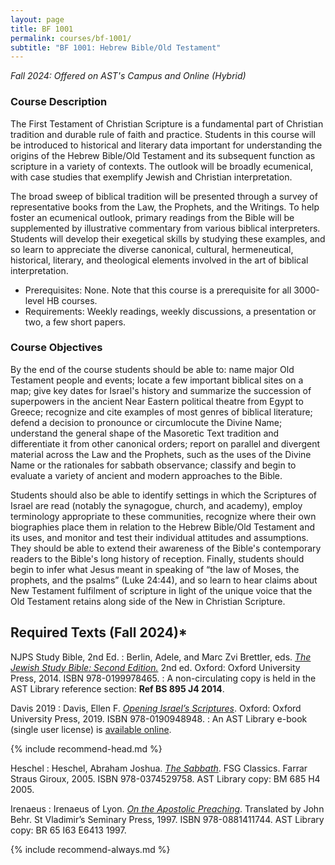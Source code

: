 ```yaml
---
layout: page
title: BF 1001
permalink: courses/bf-1001/
subtitle: "BF 1001: Hebrew Bible/Old Testament"
---
```


*Fall 2024: Offered on AST's Campus and Online (Hybrid)*

### Course Description

The First Testament of Christian Scripture is a fundamental part of
Christian tradition and durable rule of faith and practice. Students in
this course will be introduced to historical and literary data important
for understanding the origins of the Hebrew Bible/Old Testament and its
subsequent function as scripture in a variety of contexts. The outlook
will be broadly ecumenical, with case studies that exemplify Jewish and
Christian interpretation.

The broad sweep of biblical tradition will be presented through a survey
of representative books from the Law, the Prophets, and the Writings. To
help foster an ecumenical outlook, primary readings from the Bible will
be supplemented by illustrative commentary from various biblical
interpreters. Students will develop their exegetical skills by studying
these examples, and so learn to appreciate the diverse canonical,
cultural, hermeneutical, historical, literary, and theological elements
involved in the art of biblical interpretation.

- Prerequisites: None. Note that this course is a prerequisite for all 3000-level HB courses.
- Requirements: Weekly readings, weekly discussions, a presentation or two, a few short papers.
<!-- - [Download the latest syllabus (Fall 2023, v 4.0).](https://github.com/danieldriver/Syllabi/raw/master/BF/BF%201001-Driver%202023.pdf) -->

### Course Objectives

By the end of the course students should be able to:
	name major Old Testament people and events;
	locate a few important biblical sites on a map;
	give key dates for Israel's history and summarize the succession of superpowers in the ancient Near Eastern political theatre from Egypt to Greece;
	recognize and cite examples of most genres of biblical literature;
	defend a decision to pronounce or circumlocute the Divine Name;
	understand the general shape of the Masoretic Text tradition and differentiate it from other canonical orders;
	report on parallel and divergent material across the Law and the Prophets, such as the uses of the Divine Name or the rationales for sabbath observance;
	classify and begin to evaluate a variety of ancient and modern approaches to the Bible.

Students should also be able to identify settings in which the
Scriptures of Israel are read (notably the synagogue, church, and
academy), employ terminology appropriate to these communities, recognize
where their own biographies place them in relation to the Hebrew
Bible/Old Testament and its uses, and monitor and test their individual
attitudes and assumptions. They should be able to extend their awareness
of the Bible's contemporary readers to the Bible's long history of
reception. Finally, students should begin to infer what Jesus meant in
speaking of “the law of Moses, the prophets, and the psalms” (Luke
24:44), and so learn to hear claims about New Testament fulfilment of
scripture in light of the unique voice that the Old Testament retains
along side of the New in Christian Scripture.


## Required Texts (Fall 2024)*

NJPS Study Bible, 2nd Ed.
: Berlin, Adele, and Marc Zvi Brettler, eds. [*The Jewish Study Bible: Second Edition.*](https://amzn.to/3O5Paqr) 2nd ed. Oxford: Oxford University Press, 2014. ISBN 978-0199978465.
: A non-circulating copy is held in the AST Library reference section: **Ref BS 895 J4 2014**.

Davis 2019
: Davis, Ellen F. [*Opening Israel’s Scriptures*](https://amzn.to/3BOER2x). Oxford: Oxford University Press, 2019. ISBN 978-0190948948.
: An AST Library e-book (single user license) is [available online](https://ast.primo.exlibrisgroup.com/view/action/uresolver.do?operation=resolveService&package_service_id=949805670007188&institutionId=7188&customerId=7185&VE=true).

{% include recommend-head.md %}

Heschel
: Heschel, Abraham Joshua. [*The Sabbath*](https://amzn.to/2NQ8VDj). FSG Classics. Farrar Straus Giroux, 2005. ISBN 978-0374529758. AST Library copy: BM 685 H4 2005.

Irenaeus
: Irenaeus of Lyon. [*On the Apostolic Preaching*](https://amzn.to/2oTyNpj). Translated by John Behr. St Vladimir’s Seminary Press, 1997. ISBN 978-0881411744. AST Library copy: BR 65 I63 E6413 1997.

{% include recommend-always.md %}
